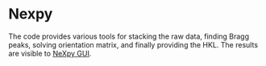 
# Nexpy
The code provides various tools for stacking the raw data, finding Bragg peaks, solving orientation matrix, and finally providing the HKL. The results are visible to [NeXpy GUI](https://nexpy.github.io/nexpy/).
